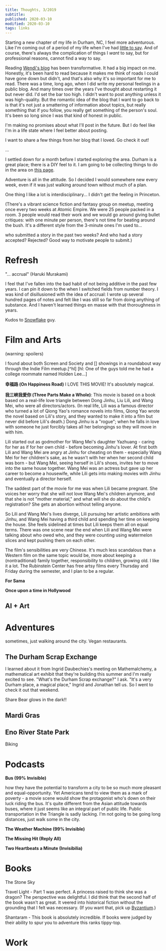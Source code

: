```yaml
---
title: Thoughts, 3/2019
subtitle: 
published: 2020-03-10
modified: 2020-03-10
tags: links
---
```


<!-- Congrats! You've found the liner notes. -->

Starting a new chapter of my life in Durham, NC, I feel more adventurous. Like I'm coming out of a period of my life when I've had [little to say](https://holdenlee.wordpress.com/2015/03/23/the-grasshopper-king-jordan-ellenberg/). And of course, there's always the complication of things I *want* to say, but for professional reasons, cannot find a way to say. 
<!-- A crisis of self-confidence? A lack of a supporting figure? No use to speculate too much. --> 
<!-- if you want to know the real deal about grad school... email me.-->
<!--So really, it's more about reactions than summaries, links rather than explainers.-->

Reading [Wendi's blog](http://wendiyan.com/gap) has been transformative. It had a big impact on me. Honestly, it's been hard to read because it makes me think of roads I could have gone down but didn't, and that's also why it's so important for me to read. There was a time, long ago, when I did write my personal feelings in a public blog. And many times over the years I've thought about restarting it but never did. I'd set the bar too high. I didn't want to post anything unless it was high-quality. But the romantic idea of the blog that I want to go back to is that it's not just a smattering of information about topics, but really something that if you follow, you really get something of the person's soul. It's been so long since I was that kind of honest in public.

I'm making no promises about what I'll post in the future. But I do feel like I'm in a life state where I feel better about posting.

I want to share a few things from her blog that I loved. Go check it out!

...



<!-- A lot of what I've learned about life is from people younger than me. -->

<!--I hit the pause button on things in grad school, -->

<!-- it's important to set the tone. This is the tone I want to set. -->

I settled down for a month before I started exploring the area. Durham is a great place; there is a DIY feel to it. I am going to be collecting things to do in the area on [this page]().

Adventure is all in the attitude. So I decided I would somewhere new every week, even if it was just walking around town without much of a plan.

One thing I like a lot is interdisciplinary... I didn't get the feeling in Princeton.

(There's a vibrant science fiction and fantasy group on meetup, meeting once every two weeks at Atomic Empire. We were 25 people packed in a room. 3 people would read their work and we would go around giving bullet critiques: with one minute per person, there's not time for beating around the bush. It's a different style from the 3-minute ones I'm used to...

who submitted a story in the past two weeks? And who had a story accepted? Rejected? Good way to motivate people to submit.)

# Refresh

"... accrual" (Haruki Murakami) 

I feel that I've fallen into the bad habit of not being additive in the past few years. I can pin it down to the when I switched fields from number theory. I was kind of disillusioned with the idea of accrual: I wrote up several hundred pages of notes and felt like I was still so far from doing anything of substance. And I haven't learned things en masse with that thoroughness in years.

Kudos to [Snowflake]() guy.

# Film and Arts

(warning: spoilers)

I found about both Screen and Society and [] showings in a roundabout way through the Indie Film meetup.[^hl] [hl: One of the guys told me he had a college roommate named Holden Lee...] 

**幸福路 (On Happiness Road)** I LOVE THIS MOVIE! It's absolutely magical. 

**我三峽我愛你 (Three Parts Make a Whole)**: This movie is based on a book based on a real-life love triangle between Dong Jinhu, Liu Lili, and Wang Mei, who were all directors/actors. (In real life, Lili was a famous director who turned a lot of Qiong Yao's romance novels into films, Qiong Yao wrote the novel based on Lili's story, and they wanted to make it into a film but never did before Lili's death.) Dong Jinhu is a "rogue"; when he falls in love with someone he just forcibly takes all her belongings so they will move in with him.

Lili started out as godmother for Wang Mei's daughter Yazhuang - caring for her as if for her own child - before becoming Jinhu's lover. At first both Lili and Wang Mei are angry at Jinhu for cheating on them - especially Wang Mei for her children's sake, as he wasn't with her when her second child was born - but Wang Mei, seeing herself in Lili's shoes, invites her to move into the same house together. Wang Mei was an actress but gave up her career to become a housewife, while Lili gets into making movies with Jinhu and eventually a director herself.

The saddest part of the movie for me was when Lili became pregnant. She voices her worry that she will not love Wang Mei's children anymore, and that she is not "mother material," and what will she do about the child's registration? She gets an abortion without telling anyone.

So Lili and Wang Mei's lives diverge, Lili pursuing her artistic ambitions with Jinhu, and Wang Mei having a third child and spending her time on keeping the house. She feels sidelined at times but Lili keeps them all on equal terms. There was one scene near the end when Lili and Wang Mei were talking about who owed who, and they were counting using watermelon slices and kept pushing them on each other.

The film's sensibilities are very Chinese. It's much less scandalous than a Western film on the same topic would be, more about keeping a (nontraditional) family together, responsibility to children, growing old. I like it a lot. The Rubinstein Center has free artsy films every Thursday and Friday during the semester, and I plan to be a regular.

**For Sama**

**Once upon a time in Hollywood**

## AI + Art

# Adventures

sometimes, just walking around the city. 
Vegan restaurants.

## The Durham Scrap Exchange

I learned about it from Ingrid Daubechies's meeting on Mathemalchemy, a mathematical art exhibit that they're building this summer and I'm really excited to see. "What's the Durham Scrap exchange?" I ask. "It's a very Durham place, a magical place," Ingrid and Jonathan tell us. So I went to check it out that weekend.



Share Bear glows in the dark!!

## Mardi Gras

## Eno River State Park

Biking

# Podcasts

**Bus (99% Invisible)** 

how they have the potential to transform a city to be so much more pleasant and equal-opportunity. Yet Americans tend to view them as a mark of poverty - a movie scene would show the protagonist who's down on their luck riding the bus. It's quite different from the Asian attitude towards buses, where it just seems like an integral part of public life. Public transportation in the Triangle is sadly lacking. I'm not going to be going long distances, just walk some in the city.

**The Weather Machine (99% Invisible)**

**The Missing Hit (Reply All)**

**Two Heartbeats a Minute (Invisibilia)** 


<!-- -->

# Books

The Stone Sky

Travel Light - Part 1 was perfect. A princess raised to think she was a dragon? The perspective was delightful. I did think that the second half of the book wasn't as great. It veered into historical fiction without the grounding that I felt was necessary. (If you want that, pick up [Byzantium](https://holdenlee.wordpress.com/2015/03/08/byzantium/).)

Shantaram - This book is absolutely incredible. If books were judged by their ability to spur you to adventure this ranks tippy-top.
<!--For me the best kind of book is one that makes me feel more adventurous.-->


# Work 

<!-- Teaching takes a lot of time, even though I'm just teaching a class with seven students. But it lends a kind of rhythm and regularity, and it feels like I'm doing something useful when research isn't working out. It's nice to see familiar faces at office hours. The students call me "professor" and I haven't disabused them of the notion. I've been quite anxious about teaching and there were some classes where I made a bit of a mess of things. I felt like I had to toe the line at the beginning, give blackboard lectures theorem-proof style like the math lectures I've had, but actually there isn't anyone policing how I teach so I think I can experiment more. At the seminar on teaching someone mentioned a professor who would play music at the beginning of the class and the students gushed over it in the course evaluations. My favorite professor at MIT did that too. But I am too self-conscious about picking music:/-->